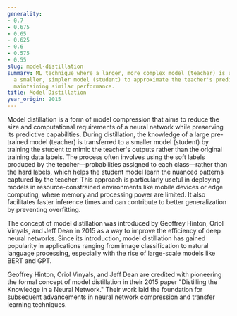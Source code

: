 ```yaml
---
generality:
- 0.7
- 0.675
- 0.65
- 0.625
- 0.6
- 0.575
- 0.55
slug: model-distillation
summary: ML technique where a larger, more complex model (teacher) is used to train
  a smaller, simpler model (student) to approximate the teacher's predictions while
  maintaining similar performance.
title: Model Distillation
year_origin: 2015
---
```


Model distillation is a form of model compression that aims to reduce the size and computational requirements of a neural network while preserving its predictive capabilities. During distillation, the knowledge of a large pre-trained model (teacher) is transferred to a smaller model (student) by training the student to mimic the teacher's outputs rather than the original training data labels. The process often involves using the soft labels produced by the teacher—probabilities assigned to each class—rather than the hard labels, which helps the student model learn the nuanced patterns captured by the teacher. This approach is particularly useful in deploying models in resource-constrained environments like mobile devices or edge computing, where memory and processing power are limited. It also facilitates faster inference times and can contribute to better generalization by preventing overfitting.

The concept of model distillation was introduced by Geoffrey Hinton, Oriol Vinyals, and Jeff Dean in 2015 as a way to improve the efficiency of deep neural networks. Since its introduction, model distillation has gained popularity in applications ranging from image classification to natural language processing, especially with the rise of large-scale models like BERT and GPT.

Geoffrey Hinton, Oriol Vinyals, and Jeff Dean are credited with pioneering the formal concept of model distillation in their 2015 paper "Distilling the Knowledge in a Neural Network." Their work laid the foundation for subsequent advancements in neural network compression and transfer learning techniques.